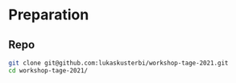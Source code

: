 
# Preparation

## Repo

```bash
git clone git@github.com:lukaskusterbi/workshop-tage-2021.git
cd workshop-tage-2021/
```
